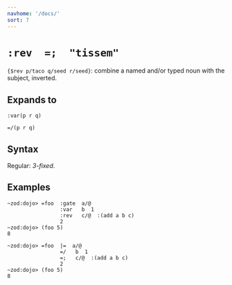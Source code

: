 ```yaml
---
navhome: '/docs/'
sort: 7
---
```


# `:rev  =;  "tissem"`

`{$rev p/taco q/seed r/seed}`: combine a named and/or typed noun with the
subject, inverted.

## Expands to

    :var(p r q)

    =/(p r q)

## Syntax

Regular: *3-fixed*.

## Examples

    ~zod:dojo> =foo  :gate  a/@
                     :var   b  1
                     :rev   c/@  :(add a b c)
                     2
    ~zod:dojo> (foo 5)
    8

    ~zod:dojo> =foo  |=  a/@
                     =/   b  1
                     =;   c/@  :(add a b c)
                     2
    ~zod:dojo> (foo 5)
    8
